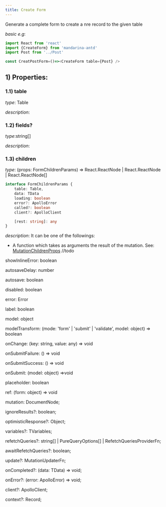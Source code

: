 ```yaml
---
title: Create Form
---
```


Generate a complete form to create a nre record to the given  table

*basic e.g*:
```typescript jsx
import React from 'react'
import {CreateForm} from 'mandarina-antd' 
import Post from '../Post' 

const CreatPostForm=()=><CreateForm table={Post} />
```

## 1) Properties:

### 1.1) table

*type*: Table

*description*: 

### 1.2) fields?

*type*:string[]

*description*: 

### 1.3) children

*type*: (props: FormChildrenParams) => React.ReactNode | React.ReactNode | React.ReactNode[]

```typescript
interface FormChildrenParams {
    table: Table,
    data: TData
    loading: boolean
    error?: ApolloError
    called?: boolean
    client?: ApolloClient

    [rest: string]: any
}
```

*description*: It can be one of the followings:
* A function which takes as arguments the result of the mutation. See: [MutationChildrenProps]() //todo




showInlineError: boolean

autosaveDelay: number

autosave: boolean


disabled: boolean

error: Error

label: boolean

model: object

modelTransform: (mode: 'form' | 'submit' | 'validate', model: object) => boolean

onChange: (key: string, value: any) => void

onSubmitFailure: () => void

onSubmitSuccess: () => void

onSubmit: (model: object) =>void

placeholder: boolean

ref: (form: object) => void


mutation: DocumentNode;


ignoreResults?: boolean;

optimisticResponse?: Object;

variables?: TVariables;

refetchQueries?: string[] | PureQueryOptions[] | RefetchQueriesProviderFn;

awaitRefetchQueries?: boolean;

update?: MutationUpdaterFn;

onCompleted?: (data: TData) => void;

onError?: (error: ApolloError) => void;

client?: ApolloClient;

context?: Record;
